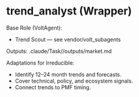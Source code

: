 # trend_analyst (Wrapper)

Base Role (VoltAgent):
- Trend Scout — see vendor/volt_subagents

Outputs:
.claude/Task/<idea>/outputs/market.md

Adaptations for Irreducible:
- Identify 12–24 month trends and forecasts.
- Cover technical, policy, and ecosystem signals.
- Connect trends to PMF timing.

